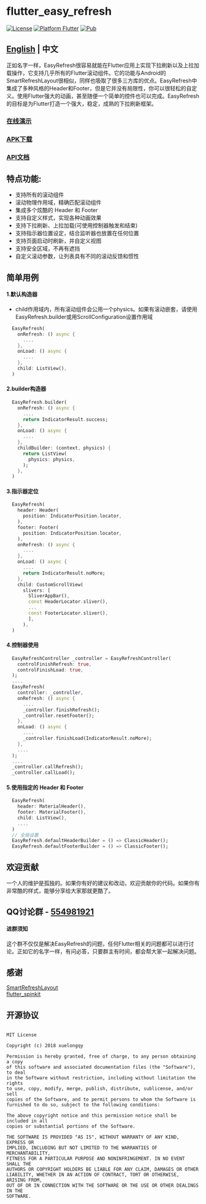 # flutter_easy_refresh

[![License](https://img.shields.io/badge/license-MIT-green.svg)](/LICENSE)
[![Platform Flutter](https://img.shields.io/badge/platform-Flutter-blue.svg)](https://flutter.dev)
[![Pub](https://img.shields.io/pub/v/easy_refresh)](https://pub.dev/packages/easy_refresh)

## [English](https://github.com/xuelongqy/flutter_easy_refresh/blob/v3/README.md) | 中文

正如名字一样，EasyRefresh很容易就能在Flutter应用上实现下拉刷新以及上拉加载操作，它支持几乎所有的Flutter滚动组件。它的功能与Android的SmartRefreshLayout很相似，同样也吸取了很多三方库的优点。EasyRefresh中集成了多种风格的Header和Footer，但是它并没有局限性，你可以很轻松的自定义。使用Flutter强大的动画，甚至随便一个简单的控件也可以完成。EasyRefresh的目标是为Flutter打造一个强大，稳定，成熟的下拉刷新框架。

### [在线演示](https://xuelongqy.github.io/flutter_easy_refresh/)
### [APK下载](https://github.com/xuelongqy/flutter_easy_refresh/releases)
### [API文档](https://pub.dev/documentation/easy_refresh/latest/)

## 特点功能:
 - 支持所有的滚动组件
 - 滚动物理作用域，精确匹配滚动组件
 - 集成多个炫酷的 Header 和 Footer
 - 支持自定义样式，实现各种动画效果
 - 支持下拉刷新、上拉加载(可使用控制器触发和结束)
 - 支持指示器位置设定，结合监听器也放置在任何位置
 - 支持页面启动时刷新，并自定义视图
 - 支持安全区域，不再有遮挡
 - 自定义滚动参数，让列表具有不同的滚动反馈和惯性

## 简单用例
#### 1.默认构造器
 - child作用域内，所有滚动组件会公用一个physics。如果有滚动嵌套，请使用EasyRefresh.builder或用ScrollConfiguration设置作用域
```dart
  EasyRefresh(
    onRefresh: () async {
      ....
    },
    onLoad: () async {
      ....
    },
    child: ListView(),
  )
```
#### 2.builder构造器
```dart
  EasyRefresh.builder(
    onRefresh: () async {
      ....
      return IndicatorResult.success; 
    },
    onLoad: () async {
      ....
    },
    childBuilder: (context, physics) {
      return ListView(
        physics: physics,
      );
    },
  )
```
#### 3.指示器定位
```dart
  EasyRefresh(
    header: Header(
      position: IndicatorPosition.locator,
    ),
    footer: Footer(
      position: IndicatorPosition.locator,
    ),
    onRefresh: () async {
      ....
    },
    onLoad: () async {
      ....
      return IndicatorResult.noMore;
    },
    child: CustomScrollView(
      slivers: [
        SliverAppBar(),
        const HeaderLocator.sliver(),
        ...
        const FooterLocator.sliver(),
        ],
      ),
  )
```
#### 4.控制器使用
```dart
  EasyRefreshController _controller = EasyRefreshController(
    controlFinishRefresh: true,
    controlFinishLoad: true,
  );
  ....
  EasyRefresh(
    controller: _controller,
    onRefresh: () async {
      ....
      _controller.finishRefresh();
      _controller.resetFooter();
    },
    onLoad: () async {
      ....
      _controller.finishLoad(IndicatorResult.noMore);
    },
    ....
  );
  ....
  _controller.callRefresh();
  _controller.callLoad();
```
#### 5.使用指定的 Header 和 Footer
```dart
  EasyRefresh(
    header: MaterialHeader(),
    footer: MaterialFooter(),
    child: ListView(),
    ....
  )
  // 全局设置
  EasyRefresh.defaultHeaderBuilder = () => ClassicHeader();
  EasyRefresh.defaultFooterBuilder = () => ClassicFooter();
```

## 欢迎贡献
一个人的维护是孤独的。如果你有好的建议和改动，欢迎贡献你的代码。如果你有非常酷的样式，能够分享给大家那就更酷了。

## QQ讨论群 - [554981921](mqqopensdkapi://bizAgent/qm/qr?url=http%3A%2F%2Fqm.qq.com%2Fcgi-bin%2Fqm%2Fqr%3Ffrom%3Dapp%26p%3Dandroid%26k%3DMNLtkvnn4n28UIB0gEgm2-WBmqmGWk0Q)
#### 进群须知
这个群不仅仅是解决EasyRefresh的问题，任何Flutter相关的问题都可以进行讨论。正如它的名字一样，有问必答，只要群主有时间，都会帮大家一起解决问题。

## 感谢
[SmartRefreshLayout](https://github.com/scwang90/SmartRefreshLayout)  
[flutter_spinkit](https://github.com/jogboms/flutter_spinkit)  

## 开源协议

```
 
MIT License

Copyright (c) 2018 xuelongqy

Permission is hereby granted, free of charge, to any person obtaining a copy
of this software and associated documentation files (the "Software"), to deal
in the Software without restriction, including without limitation the rights
to use, copy, modify, merge, publish, distribute, sublicense, and/or sell
copies of the Software, and to permit persons to whom the Software is
furnished to do so, subject to the following conditions:

The above copyright notice and this permission notice shall be included in all
copies or substantial portions of the Software.

THE SOFTWARE IS PROVIDED "AS IS", WITHOUT WARRANTY OF ANY KIND, EXPRESS OR
IMPLIED, INCLUDING BUT NOT LIMITED TO THE WARRANTIES OF MERCHANTABILITY,
FITNESS FOR A PARTICULAR PURPOSE AND NONINFRINGEMENT. IN NO EVENT SHALL THE
AUTHORS OR COPYRIGHT HOLDERS BE LIABLE FOR ANY CLAIM, DAMAGES OR OTHER
LIABILITY, WHETHER IN AN ACTION OF CONTRACT, TORT OR OTHERWISE, ARISING FROM,
OUT OF OR IN CONNECTION WITH THE SOFTWARE OR THE USE OR OTHER DEALINGS IN THE
SOFTWARE.

 
```
